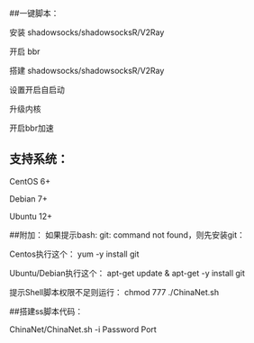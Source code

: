 ##一键脚本：

安装 shadowsocks/shadowsocksR/V2Ray

开启 bbr

搭建 shadowsocks/shadowsocksR/V2Ray

设置开启自启动

升级内核

开启bbr加速

## 支持系统：

CentOS 6+

Debian 7+

Ubuntu 12+



##附加：
如果提示bash: git: command not found，则先安装git：


Centos执行这个： yum -y install git


Ubuntu/Debian执行这个： apt-get update & apt-get -y install git


提示Shell脚本权限不足则运行： chmod 777 ./ChinaNet.sh


##搭建ss脚本代码：


ChinaNet/ChinaNet.sh -i Password Port
